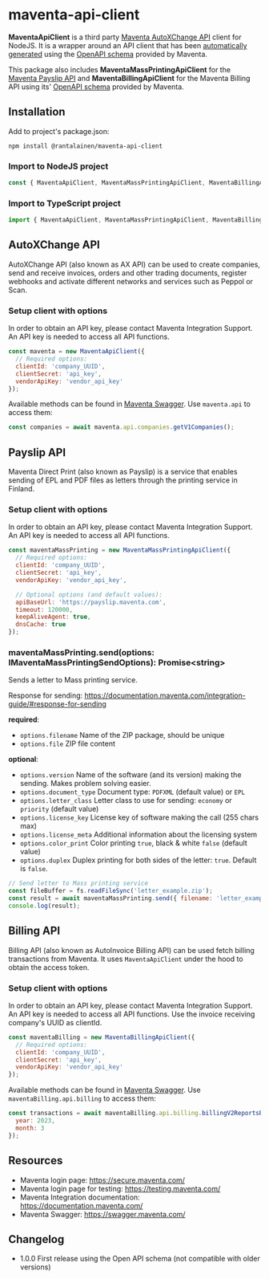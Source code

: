 # maventa-api-client

**MaventaApiClient** is a third party [Maventa AutoXChange API](https://documentation.maventa.com/rest-api/#autoxchange-api) client for NodeJS. It is a wrapper around an API client that has been [automatically generated](https://www.npmjs.com/package/swagger-typescript-api) using the [OpenAPI schema](https://ax.maventa.com/swagger_doc) provided by Maventa.

This package also includes **MaventaMassPrintingApiClient** for the [Maventa Payslip API](https://documentation.maventa.com/rest-api/#payslip-api) and **MaventaBillingApiClient** for the Maventa Billing API using its' [OpenAPI schema](https://bling.maventa.com/api/billing/v2/swagger_yml) provided by Maventa.

## Installation

Add to project's package.json:

```
npm install @rantalainen/maventa-api-client
```

### Import to NodeJS project

```javascript
const { MaventaApiClient, MaventaMassPrintingApiClient, MaventaBillingApiClient } = require('@rantalainen/maventa-api-client');
```

### Import to TypeScript project

```javascript
import { MaventaApiClient, MaventaMassPrintingApiClient, MaventaBillingApiClient } from '@rantalainen/maventa-api-client';
```

## AutoXChange API

AutoXChange API (also known as AX API) can be used to create companies, send and receive invoices, orders and other trading documents, register webhooks and activate different networks and services such as Peppol or Scan.

### Setup client with options

In order to obtain an API key, please contact Maventa Integration Support. An API key is needed to access all API functions.

```javascript
const maventa = new MaventaApiClient({
  // Required options:
  clientId: 'company_UUID',
  clientSecret: 'api_key',
  vendorApiKey: 'vendor_api_key'
});
```

Available methods can be found in [Maventa Swagger](https://swagger.maventa.com/?urls.primaryName=PROD%20-%20AutoXChange%20API). Use `maventa.api` to access them:

```javascript
const companies = await maventa.api.companies.getV1Companies();
```

## Payslip API

Maventa Direct Print (also known as Payslip) is a service that enables sending of EPL and PDF files as letters through the printing service in Finland.

### Setup client with options

In order to obtain an API key, please contact Maventa Integration Support. An API key is needed to access all API functions.

```javascript
const maventaMassPrinting = new MaventaMassPrintingApiClient({
  // Required options:
  clientId: 'company_UUID',
  clientSecret: 'api_key',
  vendorApiKey: 'vendor_api_key',

  // Optional options (and default values):
  apiBaseUrl: 'https://payslip.maventa.com',
  timeout: 120000,
  keepAliveAgent: true,
  dnsCache: true
});
```

### maventaMassPrinting.send(options: IMaventaMassPrintingSendOptions): Promise\<string\>

Sends a letter to Mass printing service.

Response for sending: https://documentation.maventa.com/integration-guide/#response-for-sending

**required**:

- `options.filename` Name of the ZIP package, should be unique
- `options.file` ZIP file content

**optional**:

- `options.version` Name of the software (and its version) making the sending. Makes problem solving easier.
- `options.document_type` Document type: `PDFXML` (default value) or `EPL`
- `options.letter_class` Letter class to use for sending: `economy` or `priority` (default value)
- `options.license_key` License key of software making the call (255 chars max)
- `options.license_meta` Additional information about the licensing system
- `options.color_print` Color printing `true`, black & white `false` (default value)
- `options.duplex` Duplex printing for both sides of the letter: `true`. Default is `false`.

```javascript
// Send letter to Mass printing service
const fileBuffer = fs.readFileSync('letter_example.zip');
const result = await maventaMassPrinting.send({ filename: 'letter_example.zip', file: fileBuffer });
console.log(result);
```

## Billing API

Billing API (also known as AutoInvoice Billing API) can be used fetch billing transactions from Maventa. It uses `MaventaApiClient` under the hood to obtain the access token.

### Setup client with options

In order to obtain an API key, please contact Maventa Integration Support. An API key is needed to access all API functions. Use the invoice receiving company's UUID as clientId.

```javascript
const maventaBilling = new MaventaBillingApiClient({
  // Required options:
  clientId: 'company_UUID',
  clientSecret: 'api_key',
  vendorApiKey: 'vendor_api_key'
});
```

Available methods can be found in [Maventa Swagger](https://swagger.maventa.com/?urls.primaryName=PROD%20-%20AutoInvoice%20Billing%20API). Use `maventaBilling.api.billing` to access them:

```javascript
const transactions = await maventaBilling.api.billing.billingV2ReportsBillingCompanyTransactionsList({
  year: 2023,
  month: 3
});
```

## Resources

- Maventa login page: https://secure.maventa.com/
- Maventa login page for testing: https://testing.maventa.com/
- Maventa Integration documentation: https://documentation.maventa.com/
- Maventa Swagger: https://swagger.maventa.com/

## Changelog

- 1.0.0 First release using the Open API schema (not compatible with older versions)
